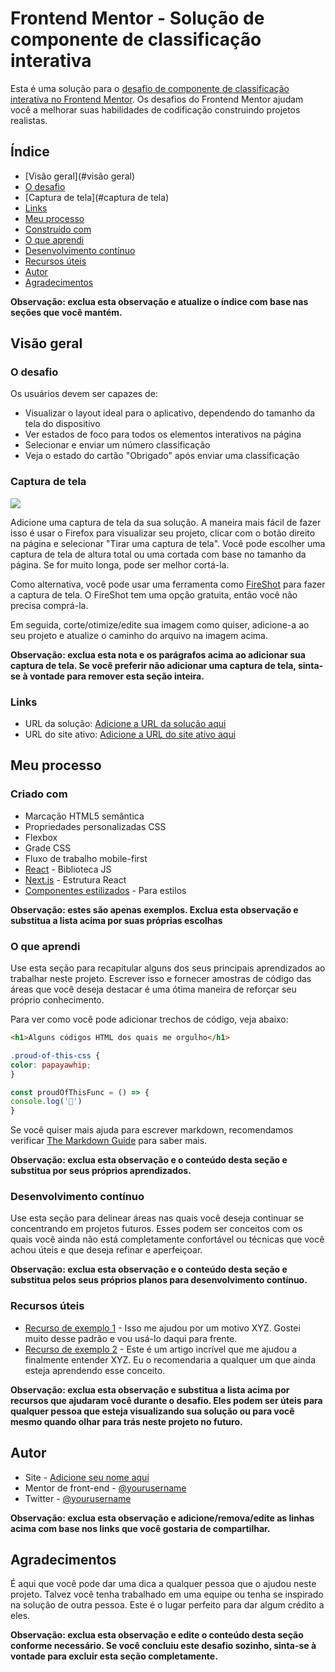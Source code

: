 # Frontend Mentor - Solução de componente de classificação interativa

Esta é uma solução para o [desafio de componente de classificação interativa no Frontend Mentor](https://www.frontendmentor.io/challenges/interactive-rating-component-koxpeBUmI). Os desafios do Frontend Mentor ajudam você a melhorar suas habilidades de codificação construindo projetos realistas.

## Índice

- [Visão geral](#visão geral)
- [O desafio](#o-desafio)
- [Captura de tela](#captura de tela)
- [Links](#links)
- [Meu processo](#meu-processo)
- [Construído com](#construído-com)
- [O que aprendi](#o-que-aprendi)
- [Desenvolvimento contínuo](#desenvolvimento-continuo)
- [Recursos úteis](#recursos-úteis)
- [Autor](#autor)
- [Agradecimentos](#agradecimentos)

**Observação: exclua esta observação e atualize o índice com base nas seções que você mantém.**

## Visão geral

### O desafio

Os usuários devem ser capazes de:

- Visualizar o layout ideal para o aplicativo, dependendo do tamanho da tela do dispositivo
- Ver estados de foco para todos os elementos interativos na página
- Selecionar e enviar um número classificação
- Veja o estado do cartão "Obrigado" após enviar uma classificação

### Captura de tela

![](./screenshot.jpg)

Adicione uma captura de tela da sua solução. A maneira mais fácil de fazer isso é usar o Firefox para visualizar seu projeto, clicar com o botão direito na página e selecionar "Tirar uma captura de tela". Você pode escolher uma captura de tela de altura total ou uma cortada com base no tamanho da página. Se for muito longa, pode ser melhor cortá-la.

Como alternativa, você pode usar uma ferramenta como [FireShot](https://getfireshot.com/) para fazer a captura de tela. O FireShot tem uma opção gratuita, então você não precisa comprá-la.

Em seguida, corte/otimize/edite sua imagem como quiser, adicione-a ao seu projeto e atualize o caminho do arquivo na imagem acima.

**Observação: exclua esta nota e os parágrafos acima ao adicionar sua captura de tela. Se você preferir não adicionar uma captura de tela, sinta-se à vontade para remover esta seção inteira.**

### Links

- URL da solução: [Adicione a URL da solução aqui](https://your-solution-url.com)
- URL do site ativo: [Adicione a URL do site ativo aqui](https://your-live-site-url.com)

## Meu processo

### Criado com

- Marcação HTML5 semântica
- Propriedades personalizadas CSS
- Flexbox
- Grade CSS
- Fluxo de trabalho mobile-first
- [React](https://reactjs.org/) - Biblioteca JS
- [Next.js](https://nextjs.org/) - Estrutura React
- [Componentes estilizados](https://styled-components.com/) - Para estilos

**Observação: estes são apenas exemplos. Exclua esta observação e substitua a lista acima por suas próprias escolhas**

### O que aprendi

Use esta seção para recapitular alguns dos seus principais aprendizados ao trabalhar neste projeto. Escrever isso e fornecer amostras de código das áreas que você deseja destacar é uma ótima maneira de reforçar seu próprio conhecimento.

Para ver como você pode adicionar trechos de código, veja abaixo:

```html
<h1>Alguns códigos HTML dos quais me orgulho</h1>
```
```css
.proud-of-this-css {
color: papayawhip;
}
```
```js
const proudOfThisFunc = () => {
console.log('🎉')
}
```

Se você quiser mais ajuda para escrever markdown, recomendamos verificar [The Markdown Guide](https://www.markdownguide.org/) para saber mais.

**Observação: exclua esta observação e o conteúdo desta seção e substitua por seus próprios aprendizados.**

### Desenvolvimento contínuo

Use esta seção para delinear áreas nas quais você deseja continuar se concentrando em projetos futuros. Esses podem ser conceitos com os quais você ainda não está completamente confortável ou técnicas que você achou úteis e que deseja refinar e aperfeiçoar.

**Observação: exclua esta observação e o conteúdo desta seção e substitua pelos seus próprios planos para desenvolvimento contínuo.**

### Recursos úteis

- [Recurso de exemplo 1](https://www.example.com) - Isso me ajudou por um motivo XYZ. Gostei muito desse padrão e vou usá-lo daqui para frente.
- [Recurso de exemplo 2](https://www.example.com) - Este é um artigo incrível que me ajudou a finalmente entender XYZ. Eu o recomendaria a qualquer um que ainda esteja aprendendo esse conceito.

**Observação: exclua esta observação e substitua a lista acima por recursos que ajudaram você durante o desafio. Eles podem ser úteis para qualquer pessoa que esteja visualizando sua solução ou para você mesmo quando olhar para trás neste projeto no futuro.**

## Autor

- Site - [Adicione seu nome aqui](https://www.your-site.com)
- Mentor de front-end - [@yourusername](https://www.frontendmentor.io/profile/yourusername)
- Twitter - [@yourusername](https://www.twitter.com/yourusername)

**Observação: exclua esta observação e adicione/remova/edite as linhas acima com base nos links que você gostaria de compartilhar.**

## Agradecimentos

É aqui que você pode dar uma dica a qualquer pessoa que o ajudou neste projeto. Talvez você tenha trabalhado em uma equipe ou tenha se inspirado na solução de outra pessoa. Este é o lugar perfeito para dar algum crédito a eles.

**Observação: exclua esta observação e edite o conteúdo desta seção conforme necessário. Se você concluiu este desafio sozinho, sinta-se à vontade para excluir esta seção completamente.**